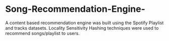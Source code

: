 # Song-Recommendation-Engine-
A content based recommendation engine was built using the Spotify Playlist and tracks datasets. Locality Sensitivity Hashing techniques were used to recommend songs/playlist to users.
